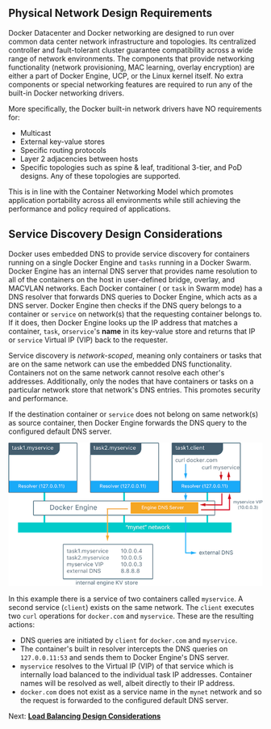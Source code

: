 ## <a name="requirements"></a>Physical Network Design Requirements

Docker Datacenter and Docker networking are designed to run over common data center network infrastructure and topologies. Its centralized controller and fault-tolerant cluster guarantee compatibility across a wide range of network environments. The components that provide networking functionality (network provisioning, MAC learning, overlay encryption) are either a part of Docker Engine, UCP, or the Linux kernel itself. No extra components or special networking features are required to run any of the built-in Docker networking drivers.

More specifically, the Docker built-in network drivers have NO requirements for:

- Multicast
- External key-value stores
- Specific routing protocols
- Layer 2 adjacencies between hosts
- Specific topologies such as spine & leaf, traditional 3-tier, and PoD designs. Any of these topologies are supported.

This is in line with the Container Networking Model which promotes application portability across all environments while still achieving the performance and policy required of applications.

## <a name="sd"></a>Service Discovery Design Considerations

Docker uses embedded DNS to provide service discovery for containers running on a single Docker Engine and `tasks` running in a Docker Swarm. Docker Engine has an internal DNS server that provides name resolution to all of the containers on the host in user-defined bridge, overlay, and MACVLAN networks. Each Docker container ( or `task` in Swarm mode) has a DNS resolver that forwards DNS queries to Docker Engine, which acts as a DNS server. Docker Engine then checks if the DNS query belongs to a container or `service` on network(s) that the requesting container belongs to. If it does, then Docker Engine looks up the IP address that matches a container, `task`, or`service`'s **name** in its key-value store and returns that IP or `service` Virtual IP (VIP) back to the requester.

Service discovery is _network-scoped_, meaning only containers or tasks that are on the same network can use the embedded DNS functionality. Containers not on the same network cannot resolve each other's addresses. Additionally, only the nodes that have containers or tasks on a particular network store that network's DNS entries. This promotes security and performance.

If the destination container or `service` does not belong on same network(s) as source container, then Docker Engine forwards the DNS query to the configured default DNS server.

![Service Discovery](./img/DNS.png)

In this example there is a service of two containers called `myservice`. A second service (`client`) exists on the same network. The `client` executes two `curl` operations for `docker.com` and `myservice`. These are the resulting actions:

- DNS queries are initiated by `client` for `docker.com` and `myservice`.
- The container's built in resolver intercepts the DNS queries on `127.0.0.11:53` and sends them to Docker Engine's DNS server.
- `myservice` resolves to the Virtual IP (VIP) of that service which is internally load balanced to the individual task IP addresses. Container names will be resolved as well, albeit directly to their IP address.
- `docker.com` does not exist as a service name in the `mynet` network and so the request is forwarded to the configured default DNS server.

Next: **[Load Balancing Design Considerations](10-load-balancing.md)**
